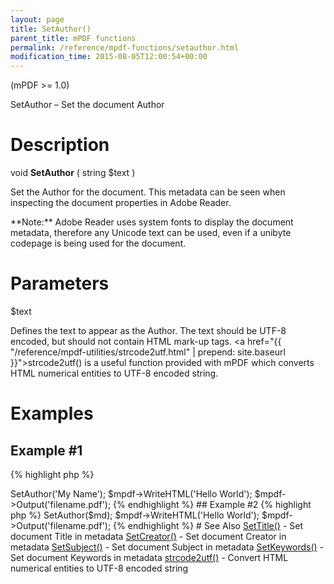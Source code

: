 ```yaml
---
layout: page
title: SetAuthor()
parent_title: mPDF functions
permalink: /reference/mpdf-functions/setauthor.html
modification_time: 2015-08-05T12:00:54+00:00
---
```


(mPDF >= 1.0)

SetAuthor – Set the document Author

# Description

void **SetAuthor** ( string <span class="parameter">$text</span> )

Set the Author for the document. This metadata can be seen when inspecting the document properties in Adobe Reader.

<div class="alert alert-info" role="alert" markdown="1">
	**Note:** Adobe Reader uses system fonts to display the document metadata, therefore any Unicode text 
    can be used, even if a unibyte codepage is being used for the document.
</div>

# Parameters

<span class="parameter">$text</span>

Defines the text to appear as the Author. The text should be UTF-8 encoded, but should not contain HTML mark-up tags. 
<a href="{{ "/reference/mpdf-utilities/strcode2utf.html" | prepend: site.baseurl }}">strcode2utf()</a> is a useful 
function provided with mPDF which converts HTML numerical entities to UTF-8 encoded string.

# Examples

## Example #1

{% highlight php %}
<?php

$mpdf = new \Mpdf\Mpdf();

$mpdf->SetAuthor('My Name');

$mpdf->WriteHTML('Hello World');

$mpdf->Output('filename.pdf');
{% endhighlight %}

## Example #2

{% highlight php %}
<?php

$mpdf = new \Mpdf\Mpdf();

// The library defines a function strcode2utf() to convert htmlentities to UTF-8 encoded text
$md = strcode2utf("&amp;#1575;&amp;#1610;&amp;#1604;&amp;#1575;&amp;#1578; &amp;#1601;&amp;#1610;&amp;#1605;&amp;#1575; &amp;#1575;&amp;#1610;&amp;#1604;&amp;#1575;&amp;#1578; &amp;#1601;&amp;#1610;&amp;#1605;&amp;#1575;");

$mpdf->SetAuthor($md);

$mpdf->WriteHTML('Hello World');

$mpdf->Output('filename.pdf');
{% endhighlight %}

# See Also

<a href="{{ "/reference/mpdf-functions/settitle.html" | prepend: site.baseurl }}">SetTitle()</a> - Set document Title in metadata
<a href="{{ "/reference/mpdf-functions/setauthor.html" | prepend: site.baseurl }}"></a>
<a href="{{ "/reference/mpdf-functions/setcreator.html" | prepend: site.baseurl }}">SetCreator()</a> - Set document Creator in metadata
<a href="{{ "/reference/mpdf-functions/setsubject.html" | prepend: site.baseurl }}">SetSubject()</a> - Set document Subject in metadata
<a href="{{ "/reference/mpdf-functions/setkeywords.html" | prepend: site.baseurl }}">SetKeywords()</a> - Set document Keywords in metadata
<a href="{{ "/reference/mpdf-utilities/strcode2utf.html" | prepend: site.baseurl }}">strcode2utf()</a> - Convert HTML numerical entities to UTF-8 encoded string
